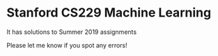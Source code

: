 # Stanford CS229 Machine Learning

It has solutions to Summer 2019 assignments

Please let me know if you spot any errors!
